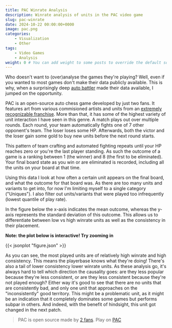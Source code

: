 ```yaml
---
title: PAC Winrate Analysis
description: Winrate analysis of units in the PAC video game
slug: pac-winrate
date: 2024-10-22 00:00:00+0000
image: pac.png
categories:
    - Visualization
    - Other
tags:
    - Video Games
    - Analysis
weight: 0 # You can add weight to some posts to override the default sorting (date descending)
---
```


Who doesn't want to (over)analyse the games they're playing? Well, even if you wanted to most games don't make their data publicly available. This is why, when a surprisingly deep [auto battler](https://en.wikipedia.org/wiki/Auto_battler) made their data available, I jumped on the opportunity.

PAC is an open-source auto chess game developed by just two fans. It features art from various commisioned artists and units from an [extremely recognizable franchise](https://en.wikipedia.org/wiki/List_of_highest-grossing_media_franchises). More than that, it has some of the highest variety of unit interaction I have seen in this genre. A match plays out over multiple rounds. Each round, your team automatically fights one of 7 other opponent's team. The loser loses some HP. Afterwards, both the victor and the loser gain some gold to buy new units before the next round starts.

This pattern of team crafting and automated fighting repeats until your HP reaches zero or you're the last player standing. As such the outcome of a game is a ranking between 1 (the winner) and 8 (the first to be eliminated). Your final board state as you win or are eliminated is recorded, including all the units on your board at that time.

Using this data I look at how often a certain unit appears on the final board, and what the outcome for that board was. As there are too many units and variants to get into, for now I'm limiting myself to a single category ("Uniques"). I also filter out units/variants that were played too infrequently (lowest quantile of play rate). 

In the figure below the x-axis indicates the mean outcome, whereas the y-axis represents the standard deviation of this outcome. This allows us to differentiate between low vs high winrate units as well as the consistency in their placement.

**Note: the plot below is interactive! Try zooming in**

{{< jsonplot "figure.json" >}}

As you can see, the most played units are of relatively high winrate and high consistency. This means the playerbase knows what they're doing! There's also a tail of lower consistency lower winrate units. As these analysis go, it's always hard to tell which direction the causality goes: are they less popular because they're less consistent, or are they less consistent because they're not played enough? Either way it's good to see that there are no units that are consistently bad, and only one unit that approaches on the "inconsistently" good territory. This might be a problematic unit, as it might be an indication that it completely dominates some games but performs subpar in others. And indeed, with the benefit of hindsight, this unit got changed in the next patch.

> PAC is open source made by [2 fans](https://github.com/keldaanCommunity/pokemonAutoChess). Play on [PAC](https://pokemon-auto-chess.com/)
